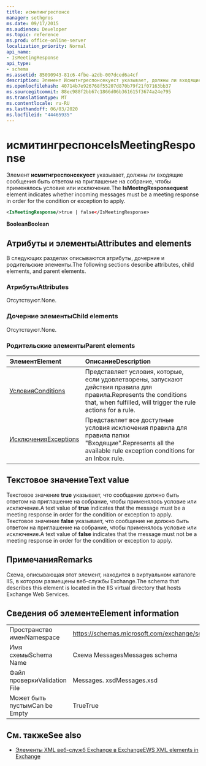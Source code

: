 ```yaml
---
title: исмитингреспонсе
manager: sethgros
ms.date: 09/17/2015
ms.audience: Developer
ms.topic: reference
ms.prod: office-online-server
localization_priority: Normal
api_name:
- IsMeetingResponse
api_type:
- schema
ms.assetid: 85090943-81c6-4fbe-a2db-007dced6a4cf
description: Элемент Исмитнгреспонсекуест указывает, должны ли входящие сообщения быть ответом на приглашение на собрание, чтобы применялось условие или исключение.
ms.openlocfilehash: 40714b7e926768f55207d870b79f21f07163bb37
ms.sourcegitcommit: 88ec988f2bb67c1866d06b361615f3674a24e795
ms.translationtype: MT
ms.contentlocale: ru-RU
ms.lasthandoff: 06/03/2020
ms.locfileid: "44465935"
---
```

# <a name="ismeetingresponse"></a><span data-ttu-id="0c518-103">исмитингреспонсе</span><span class="sxs-lookup"><span data-stu-id="0c518-103">IsMeetingResponse</span></span>

<span data-ttu-id="0c518-104">Элемент **исмитнгреспонсекуест** указывает, должны ли входящие сообщения быть ответом на приглашение на собрание, чтобы применялось условие или исключение.</span><span class="sxs-lookup"><span data-stu-id="0c518-104">The **IsMeetngResponsequest** element indicates whether incoming messages must be a meeting response in order for the condition or exception to apply.</span></span> 
  
```XML
<IsMeetingResponse/>true | false</IsMeetingResponse>
```

 <span data-ttu-id="0c518-105">**Boolean**</span><span class="sxs-lookup"><span data-stu-id="0c518-105">**Boolean**</span></span>
## <a name="attributes-and-elements"></a><span data-ttu-id="0c518-106">Атрибуты и элементы</span><span class="sxs-lookup"><span data-stu-id="0c518-106">Attributes and elements</span></span>

<span data-ttu-id="0c518-107">В следующих разделах описываются атрибуты, дочерние и родительские элементы.</span><span class="sxs-lookup"><span data-stu-id="0c518-107">The following sections describe attributes, child elements, and parent elements.</span></span>
  
### <a name="attributes"></a><span data-ttu-id="0c518-108">Атрибуты</span><span class="sxs-lookup"><span data-stu-id="0c518-108">Attributes</span></span>

<span data-ttu-id="0c518-109">Отсутствуют.</span><span class="sxs-lookup"><span data-stu-id="0c518-109">None.</span></span>
  
### <a name="child-elements"></a><span data-ttu-id="0c518-110">Дочерние элементы</span><span class="sxs-lookup"><span data-stu-id="0c518-110">Child elements</span></span>

<span data-ttu-id="0c518-111">Отсутствуют.</span><span class="sxs-lookup"><span data-stu-id="0c518-111">None.</span></span>
  
### <a name="parent-elements"></a><span data-ttu-id="0c518-112">Родительские элементы</span><span class="sxs-lookup"><span data-stu-id="0c518-112">Parent elements</span></span>

|<span data-ttu-id="0c518-113">**Элемент**</span><span class="sxs-lookup"><span data-stu-id="0c518-113">**Element**</span></span>|<span data-ttu-id="0c518-114">**Описание**</span><span class="sxs-lookup"><span data-stu-id="0c518-114">**Description**</span></span>|
|:-----|:-----|
|[<span data-ttu-id="0c518-115">Условия</span><span class="sxs-lookup"><span data-stu-id="0c518-115">Conditions</span></span>](conditions.md) <br/> |<span data-ttu-id="0c518-116">Представляет условия, которые, если удовлетворены, запускают действия правила для правила.</span><span class="sxs-lookup"><span data-stu-id="0c518-116">Represents the conditions that, when fulfilled, will trigger the rule actions for a rule.</span></span>  <br/> |
|[<span data-ttu-id="0c518-117">Исключения</span><span class="sxs-lookup"><span data-stu-id="0c518-117">Exceptions</span></span>](exceptions.md) <br/> |<span data-ttu-id="0c518-118">Представляет все доступные условия исключения правила для правила папки "Входящие".</span><span class="sxs-lookup"><span data-stu-id="0c518-118">Represents all the available rule exception conditions for an Inbox rule.</span></span>  <br/> |
   
## <a name="text-value"></a><span data-ttu-id="0c518-119">Текстовое значение</span><span class="sxs-lookup"><span data-stu-id="0c518-119">Text value</span></span>

<span data-ttu-id="0c518-120">Текстовое значение **true** указывает, что сообщение должно быть ответом на приглашение на собрание, чтобы применялось условие или исключение.</span><span class="sxs-lookup"><span data-stu-id="0c518-120">A text value of **true** indicates that the message must be a meeting response in order for the condition or exception to apply.</span></span> <span data-ttu-id="0c518-121">Текстовое значение **false** указывает, что сообщение не должно быть ответом на приглашение на собрание, чтобы применялось условие или исключение.</span><span class="sxs-lookup"><span data-stu-id="0c518-121">A text value of **false** indicates that the message must not be a meeting response in order for the condition or exception to apply.</span></span> 
  
## <a name="remarks"></a><span data-ttu-id="0c518-122">Примечания</span><span class="sxs-lookup"><span data-stu-id="0c518-122">Remarks</span></span>

<span data-ttu-id="0c518-123">Схема, описывающая этот элемент, находится в виртуальном каталоге IIS, в котором размещены веб-службы Exchange.</span><span class="sxs-lookup"><span data-stu-id="0c518-123">The schema that describes this element is located in the IIS virtual directory that hosts Exchange Web Services.</span></span>
  
## <a name="element-information"></a><span data-ttu-id="0c518-124">Сведения об элементе</span><span class="sxs-lookup"><span data-stu-id="0c518-124">Element information</span></span>

|||
|:-----|:-----|
|<span data-ttu-id="0c518-125">Пространство имен</span><span class="sxs-lookup"><span data-stu-id="0c518-125">Namespace</span></span>  <br/> |https://schemas.microsoft.com/exchange/services/2006/messages  <br/> |
|<span data-ttu-id="0c518-126">Имя схемы</span><span class="sxs-lookup"><span data-stu-id="0c518-126">Schema Name</span></span>  <br/> |<span data-ttu-id="0c518-127">Схема Messages</span><span class="sxs-lookup"><span data-stu-id="0c518-127">Messages schema</span></span>  <br/> |
|<span data-ttu-id="0c518-128">Файл проверки</span><span class="sxs-lookup"><span data-stu-id="0c518-128">Validation File</span></span>  <br/> |<span data-ttu-id="0c518-129">Messages. xsd</span><span class="sxs-lookup"><span data-stu-id="0c518-129">Messages.xsd</span></span>  <br/> |
|<span data-ttu-id="0c518-130">Может быть пустым</span><span class="sxs-lookup"><span data-stu-id="0c518-130">Can be Empty</span></span>  <br/> |<span data-ttu-id="0c518-131">True</span><span class="sxs-lookup"><span data-stu-id="0c518-131">True</span></span>  <br/> |
   
## <a name="see-also"></a><span data-ttu-id="0c518-132">См. также</span><span class="sxs-lookup"><span data-stu-id="0c518-132">See also</span></span>



- [<span data-ttu-id="0c518-133">Элементы XML веб-служб Exchange в Exchange</span><span class="sxs-lookup"><span data-stu-id="0c518-133">EWS XML elements in Exchange</span></span>](ews-xml-elements-in-exchange.md)

